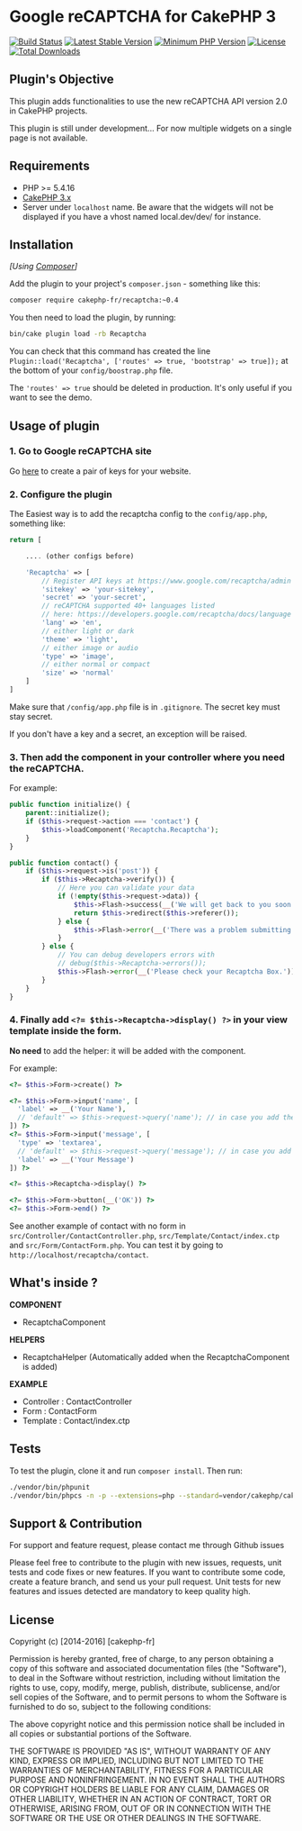 Google reCAPTCHA for CakePHP 3
==============================

[![Build Status](https://api.travis-ci.org/cakephp-fr/recaptcha.png?branch=master)](https://travis-ci.org/cakephp-fr/recaptcha)
[![Latest Stable Version](https://poser.pugx.org/cakephp-fr/recaptcha/v/stable.png)](https://packagist.org/packages/cakephp-fr/recaptcha)
[![Minimum PHP Version](http://img.shields.io/badge/php-%3E%3D%205.4-8892BF.svg)](https://php.net/)
[![License](https://poser.pugx.org/cakephp-fr/recaptcha/license.png)](https://packagist.org/packages/cakephp-fr/recaptcha)
[![Total Downloads](https://poser.pugx.org/cakephp-fr/recaptcha/d/total.png)](https://packagist.org/packages/cakephp-fr/recaptcha)

## Plugin's Objective ##

This plugin adds functionalities to use the new reCAPTCHA API version 2.0 in
CakePHP projects.

This plugin is still under development... For now multiple widgets on a single page is not available.

## Requirements ##

- PHP >= 5.4.16
- [CakePHP 3.x](http://book.cakephp.org/3.0/en/index.html)
- Server under `localhost` name. Be aware that the widgets will not be displayed
  if you have a vhost named local.dev/dev/ for instance.

## Installation ##

_[Using [Composer](http://getcomposer.org/)]_

Add the plugin to your project's `composer.json` - something like this:

```bash
composer require cakephp-fr/recaptcha:~0.4
```

You then need to load the plugin, by running:

```bash
bin/cake plugin load -rb Recaptcha
```

You can check that this command has created the line `Plugin::load('Recaptcha', ['routes' => true, 'bootstrap' => true]);` at the bottom of your `config/boostrap.php` file.

The `'routes' => true` should be deleted in production. It's only useful if you want to see the demo.

## Usage of plugin ##

### 1. Go to Google reCAPTCHA site

Go [here](https://www.google.com/recaptcha/intro/index.html) to create a pair
of keys for your website.

### 2. Configure the plugin

The Easiest way is to add the recaptcha config to the `config/app.php`, something like:

```php
return [

    .... (other configs before)

    'Recaptcha' => [
        // Register API keys at https://www.google.com/recaptcha/admin
        'sitekey' => 'your-sitekey',
        'secret' => 'your-secret',
        // reCAPTCHA supported 40+ languages listed
        // here: https://developers.google.com/recaptcha/docs/language
        'lang' => 'en',
        // either light or dark
        'theme' => 'light',
        // either image or audio
        'type' => 'image',
        // either normal or compact
        'size' => 'normal'
    ]
]
```

Make sure that `/config/app.php` file is in `.gitignore`. The secret key must stay secret.

If you don't have a key and a secret, an exception will be raised.

### 3. Then add the component in your controller where you need the reCAPTCHA.

For example:

```php
public function initialize() {
    parent::initialize();
    if ($this->request->action === 'contact') {
        $this->loadComponent('Recaptcha.Recaptcha');
    }
}
```

```php
public function contact() {
    if ($this->request->is('post')) {
        if ($this->Recaptcha->verify()) {
            // Here you can validate your data
            if (!empty($this->request->data)) {
                $this->Flash->success(__('We will get back to you soon.'));
                return $this->redirect($this->referer());
            } else {
                $this->Flash->error(__('There was a problem submitting your form.'));
            }
        } else {
            // You can debug developers errors with
            // debug($this->Recaptcha->errors());
            $this->Flash->error(__('Please check your Recaptcha Box.'));
        }
    }
}
```

### 4. Finally add `<?= $this->Recaptcha->display() ?>` in your view template inside the form.

**No need** to add the helper: it will be added with the component.

For example:

```php
<?= $this->Form->create() ?>

<?= $this->Form->input('name', [
  'label' => __('Your Name'),
  // 'default' => $this->request->query('name'); // in case you add the Prg Component
]) ?>
<?= $this->Form->input('message', [
  'type' => 'textarea',
  // 'default' => $this->request->query('message'); // in case you add the Prg Component
  'label' => __('Your Message')
]) ?>

<?= $this->Recaptcha->display() ?>

<?= $this->Form->button(__('OK')) ?>
<?= $this->Form->end() ?>
```

See another example of contact with no form in
`src/Controller/ContactController.php`, `src/Template/Contact/index.ctp` and
`src/Form/ContactForm.php`. You can test it by going to
`http://localhost/recaptcha/contact`.

## What's inside ? ##

**COMPONENT**

- RecaptchaComponent

**HELPERS**

- RecaptchaHelper (Automatically added when the RecaptchaComponent is added)

**EXAMPLE**

- Controller : ContactController
- Form : ContactForm
- Template : Contact/index.ctp

## Tests ##

To test the plugin, clone it and run `composer install`. Then run:

```bash
./vendor/bin/phpunit
./vendor/bin/phpcs -n -p --extensions=php --standard=vendor/cakephp/cakephp-codesniffer/CakePHP ./src ./tests --ignore=vendor
```

## Support & Contribution ##

For support and feature request, please contact me through Github issues

Please feel free to contribute to the plugin with new issues, requests, unit
tests and code fixes or new features. If you want to contribute some code,
create a feature branch, and send us your pull request.
Unit tests for new features and issues detected are mandatory to keep quality
high.

## License ##

Copyright (c) [2014-2016] [cakephp-fr]

Permission is hereby granted, free of charge, to any person obtaining a copy of
this software and associated documentation files (the "Software"), to deal in
the Software without restriction, including without limitation the rights to
use, copy, modify, merge, publish, distribute, sublicense, and/or sell copies
of the Software, and to permit persons to whom the Software is furnished to do
so, subject to the following conditions:

The above copyright notice and this permission notice shall be included in all
copies or substantial portions of the Software.

THE SOFTWARE IS PROVIDED "AS IS", WITHOUT WARRANTY OF ANY KIND, EXPRESS OR
IMPLIED, INCLUDING BUT NOT LIMITED TO THE WARRANTIES OF MERCHANTABILITY,
FITNESS FOR A PARTICULAR PURPOSE AND NONINFRINGEMENT. IN NO EVENT SHALL THE
AUTHORS OR COPYRIGHT HOLDERS BE LIABLE FOR ANY CLAIM, DAMAGES OR OTHER
LIABILITY, WHETHER IN AN ACTION OF CONTRACT, TORT OR OTHERWISE, ARISING FROM,
OUT OF OR IN CONNECTION WITH THE SOFTWARE OR THE USE OR OTHER DEALINGS IN THE
SOFTWARE.
